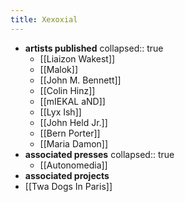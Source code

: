 ```yaml
---
title: Xexoxial
---
```


- **artists published**
  collapsed:: true
	- [[Liaizon Wakest]]
	- [[Malok]]
	- [[John M. Bennett]]
	- [[Colin Hinz]]
	- [[mIEKAL aND]]
	- [[Lyx Ish]]
	- [[John Held Jr.]]
	- [[Bern Porter]]
	- [[Maria Damon]]
- **associated presses**
  collapsed:: true
	- [[Autonomedia]]
- **associated projects**
- [[Twa Dogs In Paris]]